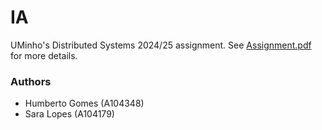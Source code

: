 # IA

UMinho's Distributed Systems 2024/25 assignment. See [Assignment.pdf](Assignment.pdf) for more
details.

### Authors

 - Humberto Gomes (A104348)
 - Sara Lopes (A104179)
